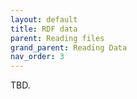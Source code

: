 ```yaml
---
layout: default
title: RDF data
parent: Reading files
grand_parent: Reading Data
nav_order: 3
---
```


TBD.
